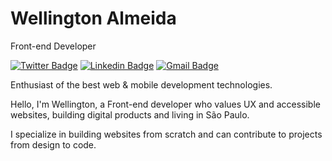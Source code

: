 # Wellington Almeida

Front-end Developer

[![Twitter Badge](https://img.shields.io/badge/-Visit%20my%20website-262626?style=flat-square&link=https://wellingtondev.com/)](https://wellingtondev.com/) 
[![Linkedin Badge](https://img.shields.io/badge/-Wellington%20Almeida-262626?style=flat-square&logo=Linkedin&logoColor=white&link=https://www.linkedin.com/in/tonalmeidadev/)](https://www.linkedin.com/in/tonalmeidadev/) 
[![Gmail Badge](https://img.shields.io/badge/-wellingtondev@icloud.com-262626?style=flat-square&logo=Gmail&logoColor=white&link=mailto:wellingtondev@icloud.com)](mailto:wellingtondev@icloud.com)

Enthusiast of the best web & mobile development technologies.

Hello, I'm Wellington, a Front-end developer who values UX and accessible websites, building digital products and living in São Paulo.

I specialize in building websites from scratch and can contribute to projects from design to code.
